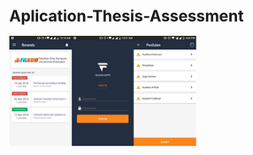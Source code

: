 # Aplication-Thesis-Assessment
<img align="left" height="200" src="https://github.com/edwinnrw/Aplication-Thesis-Assessment/blob/master/ss/Screenshot_20180427-001407.png" alt="My cool logo"/>
<img align="left" height="200" src="https://github.com/edwinnrw/Aplication-Thesis-Assessment/blob/master/ss/Screenshot_20180427-002121.png" alt="My cool logo"/>
<img align="left" height="200" src="https://github.com/edwinnrw/Aplication-Thesis-Assessment/blob/master/ss/Screenshot_20180426-160359.png" alt="My cool logo"/>

